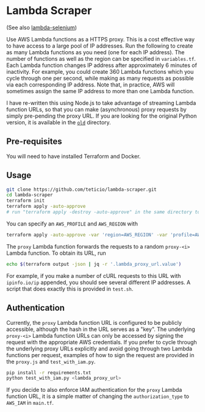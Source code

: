 # Lambda Scraper

(See also [lambda-selenium](https://github.com/teticio/lambda-selenium))

Use AWS Lambda functions as a HTTPS proxy. This is a cost effective way to have access to a large pool of IP addresses. Run the following to create as many Lambda functions as you need (one for each IP address). The number of functions as well as the region can be specified in `variables.tf`. Each Lambda function changes IP address after approximately 6 minutes of inactivity. For example, you could create 360 Lambda functions which you cycle through one per second, while making as many requests as possible via each corresponding IP address. Note that, in practice, AWS will sometimes assign the same IP address to more than one Lambda function.

I have re-written this using Node.js to take advantage of streaming Lambda function URLs, so that you can make (asynchronous) proxy requests by simply pre-pending the proxy URL. If you are looking for the original Python version, it is available in the [`old`](old) directory.

## Pre-requisites

You will need to have installed Terraform and Docker.

## Usage

```bash
git clone https://github.com/teticio/lambda-scraper.git
cd lambda-scraper
terraform init
terraform apply -auto-approve
# run "terraform apply -destroy -auto-approve" in the same directory to tear all this down again
```

You can specify an `AWS_PROFILE` and `AWS_REGION` with

```bash
terraform apply -auto-approve -var 'region=AWS_REGION' -var 'profile=AWS_PROFILE'
```

The `proxy` Lambda function forwards the requests to a random `proxy-<i>` Lambda function. To obtain its URL, run

```bash
echo $(terraform output -json | jq -r '.lambda_proxy_url.value')
```

For example, if you make a number of cURL requests to this URL with `ipinfo.io/ip` appended, you should see several different IP addresses. A script that does exactly this is provided in `test.sh`.

## Authentication

Currently, the `proxy` Lambda function URL is configured to be publicly accessible, although the hash in the URL serves as a "key". The underlying `proxy-<i>` Lambda function URLs can only be accessed by signing the request with the appropriate AWS credentials. If you prefer to cycle through the underlying proxy URLs explicitly and avoid going through two Lambda functions per request, examples of how to sign the request are provided in the `proxy.js` and `test_with_iam.py`.

```bash
pip install -r requirements.txt
python test_with_iam.py <lambda_proxy_url>
```

If you decide to also enforce IAM authentication for the `proxy` Lambda function URL, it is a simple matter of changing the `authorization_type` to `AWS_IAM` in `main.tf`.
